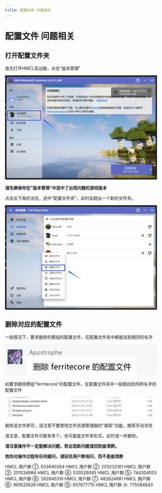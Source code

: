 ```yaml
---
title: 配置文件 问题相关
---
```


# 配置文件 问题相关

## 打开配置文件夹

首先打开HMCL启动器，点击"版本管理"
<br>

![示例](config/1.png)
<br>

**请先确保你在"版本管理"中选中了出现问题的游戏版本**

点击左下角的浏览，选中"配置文件夹"，此时会跳出一个新的文件夹。
<br>

![示例](config/2.png)
<br>

## 删除对应的配置文件

一般情况下，要求删除的模组的配置文件，在配置文件夹中都能找到相同的名字
<br>

![示例](config/3.png)
<br>

如要求删除模组"ferritecore"的配置文件，在配置文件夹中一般能找到同样名字的配置文件
<br>

![示例](config/4.png)
<br>

删除该文件即可，请注意不要使用文件资源管理器的"搜索"功能，推荐手动寻找

请注意，配置文件可能有多个，也可能是文件夹形式，此时请一并删除。

**请注意操作不一定能解决问题，若出现新问题请回到崩溃群。**

**若你对操作过程有任何疑问，请前往用户群询问，而不是崩溃群**

HMCL 用户群 ①: 633640264    HMCL 用户群 ②: 203232161
HMCL 用户群 ③: 201034984    HMCL 用户群 ④: 533529045
HMCL 用户群 ⑤: 744304553    HMCL 用户群 ⑥: 282845310
HMCL 用户群 ⑦: 482624681    HMCL 用户群 ⑧: 991620626
HMCL 用户群 ⑨: 657677715    HMCL 用户群 ⑩: 775084843